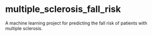 # multiple_sclerosis_fall_risk
A machine learning project for predicting the fall risk of patients with multiple sclerosis.
